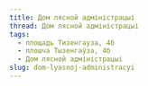 ```yaml
---
title: Дом лясной адміністрацыі
thread: Дом лясной адміністрацыі
tags:
  - площадь Тизенгауза, 4б
  - плошча Тызенгаўза, 4б
  - Дом лясной адміністрацыі
slug: dom-lyasnoj-administracyi
---
```

